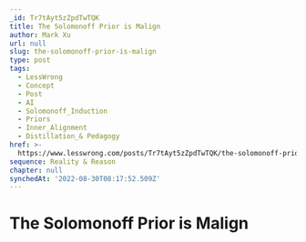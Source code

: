 ```yaml
---
_id: Tr7tAyt5zZpdTwTQK
title: The Solomonoff Prior is Malign
author: Mark Xu
url: null
slug: the-solomonoff-prior-is-malign
type: post
tags:
  - LessWrong
  - Concept
  - Post
  - AI
  - Solomonoff_Induction
  - Priors
  - Inner_Alignment
  - Distillation_& Pedagogy
href: >-
  https://www.lesswrong.com/posts/Tr7tAyt5zZpdTwTQK/the-solomonoff-prior-is-malign
sequence: Reality & Reason
chapter: null
synchedAt: '2022-08-30T08:17:52.509Z'
---
```

# The Solomonoff Prior is Malign

